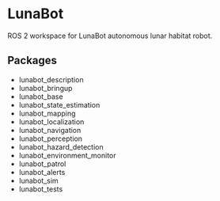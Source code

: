 # LunaBot

ROS 2 workspace for LunaBot autonomous lunar habitat robot.
## Packages

- lunabot_description
- lunabot_bringup
- lunabot_base
- lunabot_state_estimation
- lunabot_mapping
- lunabot_localization
- lunabot_navigation
- lunabot_perception
- lunabot_hazard_detection
- lunabot_environment_monitor
- lunabot_patrol
- lunabot_alerts
- lunabot_sim
- lunabot_tests
